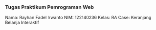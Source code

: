 ### Tugas Praktikum Pemrograman Web
Nama: Rayhan Fadel Irwanto
NIM: 122140236
Kelas: RA
Case: Keranjang Belanja Interaktif